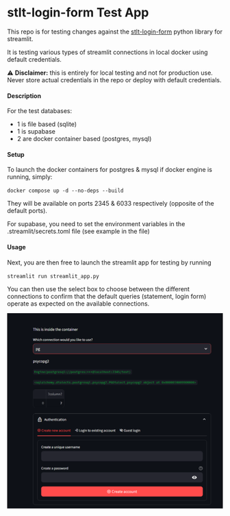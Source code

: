 # stlt-login-form Test App

This repo is for testing changes against the [stlt-login-form](https://github.com/SiddhantSadangi/st_login_form) python library for streamlit.

It is testing various types of streamlit connections in local docker using default credentials.

⚠️ **Disclaimer:** this is entirely for local testing and not for production use. Never store actual credentials in the repo or deploy with default credentials.

#### Description

For the test databases:

- 1 is file based (sqlite)
- 1 is supabase
- 2 are docker container based (postgres, mysql)

#### Setup

To launch the docker containers for postgres & mysql if docker engine is running, simply:

`docker compose up -d --no-deps --build`

They will be available on ports 2345 & 6033 respectively (opposite of the default ports).

For supabase, you need to set the environment variables in the .streamlit/secrets.toml file (see example in the file)

#### Usage

Next, you are then free to launch the streamlit app for testing by running

`streamlit run streamlit_app.py`

You can then use the select box to choose between the different connections to confirm that the default queries (statement, login form) operate as expected on the available connections.

![Streamlit App](resource\debug_app.png)
